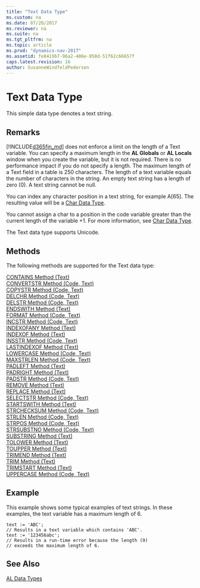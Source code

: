 ```yaml
---
title: "Text Data Type"
ms.custom: na
ms.date: 07/20/2017
ms.reviewer: na
ms.suite: na
ms.tgt_pltfrm: na
ms.topic: article
ms.prod: "dynamics-nav-2017"
ms.assetid: fe8419b7-96a2-486e-858d-51f62c66657f
caps.latest.revision: 16
author: SusanneWindfeldPedersen
---
```

# Text Data Type
This simple data type denotes a text string.  
  
## Remarks  
 [!INCLUDE[d365fin_md](../includes/d365fin_md.md)] does not enforce a limit on the length of a Text variable. You can specify a maximum length in the **AL Globals** or **AL Locals** window when you create the variable, but it is not required. There is no performance impact if you do not specify a length. The maximum length of a Text field in a table is 250 characters. The length of a text variable equals the number of characters in the string. An empty text string has a length of zero (0). A text string cannot be null.  
  
 You can index any character position in a text string, for example A[65]. The resulting value will be a [Char Data Type](devenv-char-data-type.md).  
  
 You cannot assign a char to a position in the code variable greater than the current length of the variable +1. For more information, see [Char Data Type](devenv-char-data-type.md).  
  
 The Text data type supports Unicode.  

## Methods
The following methods are supported for the Text data type:

[CONTAINS Method (Text)](../methods/devenv-contains-method-text.md)   
[CONVERTSTR Method (Code, Text)](../methods/devenv-convertstr-method-code-text.md)   
[COPYSTR Method (Code, Text)](../methods/devenv-copystr-method-code-text.md)   
[DELCHR Method (Code, Text)](../methods/devenv-delchr-method-code-text.md)   
[DELSTR Method (Code, Text)](../methods/devenv-delstr-method-code-text.md)   
[ENDSWITH Method (Text)](../methods/devenv-endswith-method-text.md)   
[FORMAT Method (Code, Text)](../methods/devenv-format-method-code-text.md)   
[INCSTR Method (Code, Text)](../methods/devenv-incstr-method-code-text.md)   
[INDEXOFANY Method (Text)](../methods/devenv-indexofany-method-text.md)   
[INDEXOF Method (Text)](../methods/devenv-indexof-method-text.md)   
[INSSTR Method (Code, Text)](../methods/devenv-insstr-method-code-text.md)   
[LASTINDEXOF Method (Text)](../methods/devenv-lastindexof-method-text.md)   
[LOWERCASE Method (Code, Text)](../methods/devenv-lowercase-method-code-text.md)   
[MAXSTRLEN Method (Code, Text)](../methods/devenv-maxstrlen-method-code-text.md)   
[PADLEFT Method (Text)](../methods/devenv-padleft-method-text.md)   
[PADRIGHT Method (Text)](../methods/devenv-padright-method-text.md)   
[PADSTR Method (Code, Text)](../methods/devenv-padstr-method-code-text.md)   
[REMOVE Method (Text)](../methods/devenv-remove-method-text.md)   
[REPLACE Method (Text)](../methods/devenv-replace-method-text.md)   
[SELECTSTR Method (Code, Text)](../methods/devenv-selectstr-method-code-text.md)   
[STARTSWITH Method (Text)](../methods/devenv-startswith-method-text.md)   
[STRCHECKSUM Method (Code, Text)](../methods/devenv-strchecksum-method-code-text.md)   
[STRLEN Method (Code, Text)](../methods/devenv-strlen-method-code-text.md)   
[STRPOS Method (Code, Text)](../methods/devenv-strpos-method-code-text.md)   
[STRSUBSTNO Method (Code, Text)](../methods/devenv-strsubstno-method-code-text.md)   
[SUBSTRING Method (Text)](../methods/devenv-substring-method-text.md)   
[TOLOWER Method (Text)](../methods/devenv-tolower-method-text.md)   
[TOUPPER Method (Text)](../methods/devenv-toupper-method-text.md)   
[TRIMEND Method (Text)](../methods/devenv-trimend-method-text.md)   
[TRIM Method (Text)](../methods/devenv-trim-method-text.md)   
[TRIMSTART Method (Text)](../methods/devenv-trimstart-method-text.md)  
[UPPERCASE Method (Code, Text)](../methods/devenv-uppercase-method-code-text.md)  


## Example  
 This example shows some typical examples of text strings. In these examples, the text variable has a maximum length of 6.  
  
```  
text := 'ABC';  
// Results in a text variable which contains 'ABC'.  
text := '123456abc';  
// Results in a run-time error because the length (9)  
// exceeds the maximum length of 6.  
```  
  
## See Also  
[AL Data Types](devenv-al-data-types.md)  